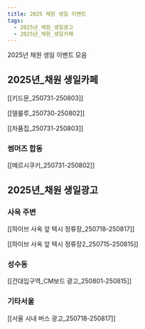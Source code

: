 ```yaml
---
title: 2025 채원 생일 이벤트
tags:
  - 2025년_채원_생일광고
  - 2025년_채원_생일카페
---
```

2025년 채원 생일 이벤트 모음



## 2025년_채원 생일카페

[[키드문_250731-250803]]

[[델룰루_250730-250802]]

[[차품집_250731-250803]]

### 썸머즈 합동

[[메르시쿠키_250731-250802]]


## 2025년_채원 생일광고


### 사옥 주변

[[하이브 사옥 앞 택시 정류장_250718-250817]]

[[하이브 사옥 앞 택시 정류장2_250715-250815]]

### 성수동

[[건대입구역_CM보드 광고_250801-250815]]

### 기타서울

[[서울 시내 버스 광고_250718-250817]]
